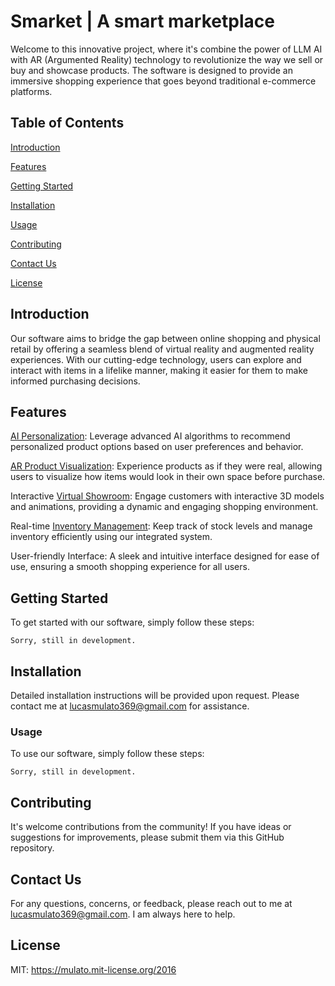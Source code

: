 # Smarket | A smart marketplace

Welcome to this innovative project, where it's combine the power of LLM AI with AR (Argumented Reality) technology to revolutionize the way we sell or buy and showcase products. The software is designed to provide an immersive shopping experience that goes beyond traditional e-commerce platforms.

## Table of Contents

[Introduction](https://github.com/lucasmulato/Smarket#Introduction)

[Features](https://github.com/lucasmulato/Smarket#Features)

[Getting Started](https://github.com/lucasmulato/Smarket#Getting%20Started)

[Installation](https://github.com/lucasmulato/Smarket#Installation)

[Usage](https://github.com/lucasmulato/Smarket#Usage)

[Contributing](https://github.com/lucasmulato/Smarket#Contributing)

[Contact Us](https://github.com/lucasmulato/Smarket#Contact%20Us)

[License](https://github.com/lucasmulato/Smarket#License)

## Introduction
Our software aims to bridge the gap between online shopping and physical retail by offering a seamless blend of virtual reality and augmented reality experiences. With our cutting-edge technology, users can explore and interact with items in a lifelike manner, making it easier for them to make informed purchasing decisions.

## Features
[AI Personalization](https://www.techtarget.com/searchenterpriseai/feature/8-examples-of-AI-personalization-across-industries): Leverage advanced AI algorithms to recommend personalized product options based on user preferences and behavior.

[AR Product Visualization](https://www.g2.com/categories/ar-visualization#learn-more): Experience products as if they were real, allowing users to visualize how items would look in their own space before purchase.

Interactive [Virtual Showroom](https://www.shopify.com/retail/digital-virtual-showroom): Engage customers with interactive 3D models and animations, providing a dynamic and engaging shopping environment.

Real-time [Inventory Management](https://www.shopify.com/retail/digital-virtual-showroom): Keep track of stock levels and manage inventory efficiently using our integrated system.

User-friendly Interface: A sleek and intuitive interface designed for ease of use, ensuring a smooth shopping experience for all users.

## Getting Started
To get started with our software, simply follow these steps:

```text
Sorry, still in development.
```

## Installation
Detailed installation instructions will be provided upon request. Please contact me at lucasmulato369@gmail.com for assistance.

### Usage
To use our software, simply follow these steps:

```text
Sorry, still in development.
```

## Contributing
It's welcome contributions from the community! If you have ideas or suggestions for improvements, please submit them via this GitHub repository.

## Contact Us
For any questions, concerns, or feedback, please reach out to me at lucasmulato369@gmail.com. I am always here to help.

## License
MIT: <https://mulato.mit-license.org/2016> 